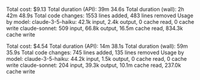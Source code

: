 Total cost:            $9.13
Total duration (API):  39m 34.6s
Total duration (wall): 2h 42m 48.9s
Total code changes:    1553 lines added, 483 lines removed
Usage by model:
    claude-3-5-haiku:  42.1k input, 2.4k output, 0 cache read, 0 cache write
       claude-sonnet:  509 input, 66.8k output, 16.5m cache read, 834.3k cache write


Total cost:            $4.54
Total duration (API):  14m 38.1s
Total duration (wall): 59m 35.9s
Total code changes:    745 lines added, 135 lines removed
Usage by model:
    claude-3-5-haiku:  44.2k input, 1.5k output, 0 cache read, 0 cache write
      claude-sonnet:  204 input, 39.3k output, 10.1m cache read, 237.0k cache write
